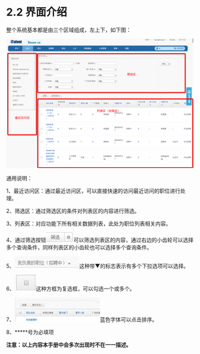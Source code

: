 # 2.2 界面介绍

整个系统基本都是由三个区域组成，左上下，如下图：

![](image011.png)

通用说明：

1、最近访问区：通过最近访问区，可以直接快速的访问最近访问的职位进行处理。

2、筛选区：通过筛选区的条件对列表区的内容进行筛选。

3、列表区：对应功能下所有相关数据列表，此处为职位列表相关内容。

4、通过筛选按钮![](image013.png)可以筛选列表区的内容，通过右边的小齿轮可以选择多个查询条件，同样列表区的小齿轮也可以选择多个查询条件。

5、![](image015.png)这种带▼的标志表示有多个下拉选项可以选择。


6、![](image020.jpg)这种方框为复选框，可以勾选一个或多个。

7、![](image022.jpg)蓝色字体可以点击排序。

8、*****号为必填项


**注意：以上内容本手册中会多次出现时不在一一描述。**
